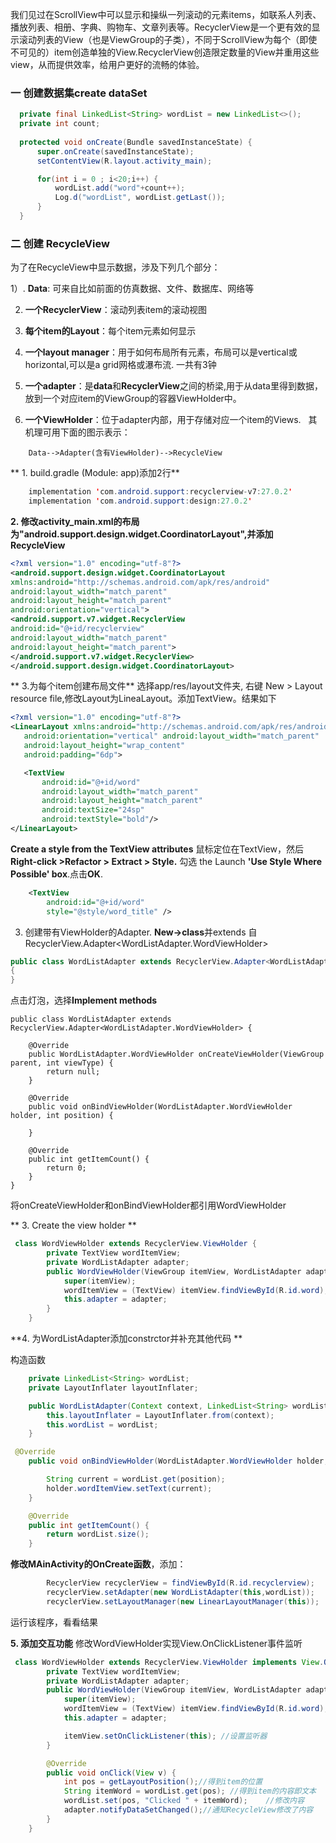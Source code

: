 
我们见过在ScrollView中可以显示和操纵一列滚动的元素items，如联系人列表、播放列表、相册、字典、购物车、文章列表等。RecyclerView是一个更有效的显示滚动列表的View（也是ViewGroup的子类），不同于ScrollView为每个（即使不可见的）item创造单独的View.RecyclerView创造限定数量的View并重用这些view，从而提供效率，给用户更好的流畅的体验。

### 一 创建数据集create dataSet
  ```java
    private final LinkedList<String> wordList = new LinkedList<>();
    private int count;
    
    protected void onCreate(Bundle savedInstanceState) {
        super.onCreate(savedInstanceState);
        setContentView(R.layout.activity_main);

        for(int i = 0 ; i<20;i++) {
            wordList.add("word"+count++);
            Log.d("wordList", wordList.getLast());
        }
    }
  ```
 ### 二 创建 RecycleView
 
 为了在RecycleView中显示数据，涉及下列几个部分：
 
1）. **Data**: 可来自比如前面的仿真数据、文件、数据库、网络等
    
2) **一个RecyclerView**：滚动列表item的滚动视图
    
3) **每个item的Layout**：每个item元素如何显示
    
4) **一个layout manager**：用于如何布局所有元素，布局可以是vertical或horizontal,可以是a grid网格或瀑布流. 一共有3钟
    
5) **一个adapter**：是**data**和**RecyclerView**之间的桥梁,用于从data里得到数据，放到一个对应item的ViewGroup的容器ViewHolder中。
    
6) **一个ViewHolder**：位于adapter内部，用于存储对应一个item的Views.
   
   其机理可用下面的图示表示：
```
    Data-->Adapter(含有ViewHolder)-->RecycleView
```

** 1. build.gradle (Module: app)添加2行**
``` java   
    implementation 'com.android.support:recyclerview-v7:27.0.2'
    implementation 'com.android.support:design:27.0.2'
```
    
**2. 修改activity_main.xml的布局为"android.support.design.widget.CoordinatorLayout",并添加 RecycleView**

```xml
<?xml version="1.0" encoding="utf-8"?>
<android.support.design.widget.CoordinatorLayout
xmlns:android="http://schemas.android.com/apk/res/android"
android:layout_width="match_parent"
android:layout_height="match_parent"
android:orientation="vertical">
<android.support.v7.widget.RecyclerView
android:id="@+id/recyclerview"
android:layout_width="match_parent"
android:layout_height="match_parent">
</android.support.v7.widget.RecyclerView>
</android.support.design.widget.CoordinatorLayout>
```
** 3.为每个item创建布局文件** 
 选择app/res/layout文件夹, 右键 New > Layout resource file,修改Layout为LineaLayout。添加TextView。结果如下
 ```xml
<?xml version="1.0" encoding="utf-8"?>
<LinearLayout xmlns:android="http://schemas.android.com/apk/res/android"
    android:orientation="vertical" android:layout_width="match_parent"
    android:layout_height="wrap_content"
    android:padding="6dp">

    <TextView
        android:id="@+id/word"
        android:layout_width="match_parent"
        android:layout_height="match_parent"
        android:textSize="24sp"
        android:textStyle="bold"/>
</LinearLayout>
 ```
 
 **Create a style from the TextView attributes**
 鼠标定位在TextView，然后**Right-click >Refactor > Extract > Style.**
 勾选 the Launch **'Use Style Where Possible' box**.点击**OK**.
 
```xml
    <TextView
        android:id="@+id/word"
        style="@style/word_title" />
```

3. 创建带有ViewHolder的Adapter. **New->class**并extends 自 RecyclerView.Adapter<WordListAdapter.WordViewHolder>
```java
public class WordListAdapter extends RecyclerView.Adapter<WordListAdapter.WordViewHolder>
{
}
```
点击灯泡，选择**Implement methods**
```
public class WordListAdapter extends RecyclerView.Adapter<WordListAdapter.WordViewHolder> {

    @Override
    public WordListAdapter.WordViewHolder onCreateViewHolder(ViewGroup parent, int viewType) {
        return null;
    }

    @Override
    public void onBindViewHolder(WordListAdapter.WordViewHolder holder, int position) {

    }

    @Override
    public int getItemCount() {
        return 0;
    }
}
```
将onCreateViewHolder和onBindViewHolder都引用WordViewHolder

** 3. Create the view holder **

```java
 class WordViewHolder extends RecyclerView.ViewHolder {
        private TextView wordItemView;
        private WordListAdapter adapter;
        public WordViewHolder(ViewGroup itemView, WordListAdapter adapter) {
            super(itemView);
            wordItemView = (TextView) itemView.findViewById(R.id.word);
            this.adapter = adapter;
        }
    }
```

**4. 为WordListAdapter添加constrctor并补充其他代码 **

构造函数
```java
    private LinkedList<String> wordList;
    private LayoutInflater layoutInflater;

    public WordListAdapter(Context context, LinkedList<String> wordList) {
        this.layoutInflater = LayoutInflater.from(context);
        this.wordList = wordList;
    }
```
```java
 @Override
    public void onBindViewHolder(WordListAdapter.WordViewHolder holder, int position) {

        String current = wordList.get(position);
        holder.wordItemView.setText(current);
    }

    @Override
    public int getItemCount() {
        return wordList.size();
    }
```

**修改MAinActivity的OnCreate函数**，添加：
```java
        RecyclerView recyclerView = findViewById(R.id.recyclerview);
        recyclerView.setAdapter(new WordListAdapter(this,wordList));
        recyclerView.setLayoutManager(new LinearLayoutManager(this));
```
运行该程序，看看结果

**5. 添加交互功能**
修改WordViewHolder实现View.OnClickListener事件监听
```java
 class WordViewHolder extends RecyclerView.ViewHolder implements View.OnClickListener{
        private TextView wordItemView;
        private WordListAdapter adapter;
        public WordViewHolder(ViewGroup itemView, WordListAdapter adapter) {
            super(itemView);
            wordItemView = (TextView) itemView.findViewById(R.id.word);
            this.adapter = adapter;

            itemView.setOnClickListener(this); //设置监听器
        }

        @Override
        public void onClick(View v) {
            int pos = getLayoutPosition();//得到item的位置
            String itemWord = wordList.get(pos); //得到item的内容即文本
            wordList.set(pos, "Clicked " + itemWord);    //修改内容
            adapter.notifyDataSetChanged();//通知RecycleView修改了内容
        }
    }
```
